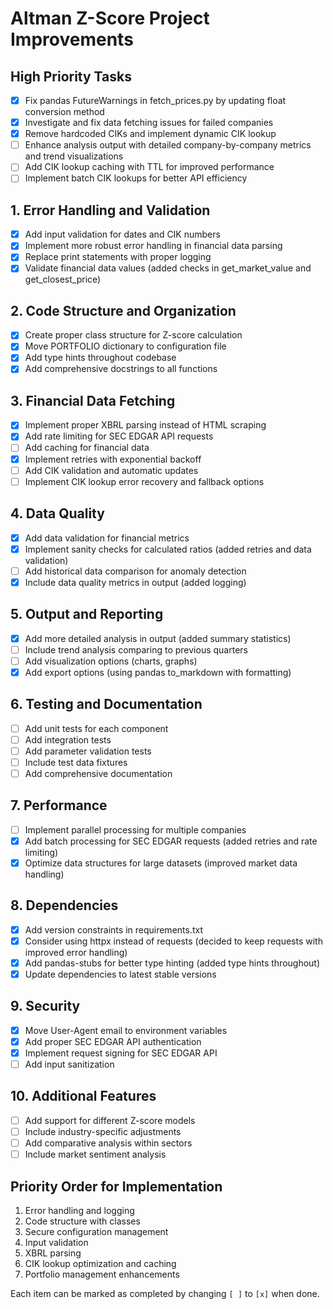 # Altman Z-Score Project Improvements

## High Priority Tasks
- [x] Fix pandas FutureWarnings in fetch_prices.py by updating float conversion method
- [x] Investigate and fix data fetching issues for failed companies
- [x] Remove hardcoded CIKs and implement dynamic CIK lookup
- [ ] Enhance analysis output with detailed company-by-company metrics and trend visualizations
- [ ] Add CIK lookup caching with TTL for improved performance
- [ ] Implement batch CIK lookups for better API efficiency

## 1. Error Handling and Validation
- [x] Add input validation for dates and CIK numbers
- [x] Implement more robust error handling in financial data parsing
- [x] Replace print statements with proper logging
- [x] Validate financial data values (added checks in get_market_value and get_closest_price)

## 2. Code Structure and Organization
- [x] Create proper class structure for Z-score calculation
- [x] Move PORTFOLIO dictionary to configuration file
- [x] Add type hints throughout codebase
- [x] Add comprehensive docstrings to all functions

## 3. Financial Data Fetching
- [x] Implement proper XBRL parsing instead of HTML scraping
- [x] Add rate limiting for SEC EDGAR API requests
- [ ] Add caching for financial data
- [x] Implement retries with exponential backoff
- [ ] Add CIK validation and automatic updates
- [ ] Implement CIK lookup error recovery and fallback options

## 4. Data Quality
- [x] Add data validation for financial metrics
- [x] Implement sanity checks for calculated ratios (added retries and data validation)
- [ ] Add historical data comparison for anomaly detection
- [x] Include data quality metrics in output (added logging)

## 5. Output and Reporting
- [x] Add more detailed analysis in output (added summary statistics)
- [ ] Include trend analysis comparing to previous quarters
- [ ] Add visualization options (charts, graphs)
- [x] Add export options (using pandas to_markdown with formatting)

## 6. Testing and Documentation
- [ ] Add unit tests for each component
- [ ] Add integration tests
- [ ] Add parameter validation tests
- [ ] Include test data fixtures
- [ ] Add comprehensive documentation

## 7. Performance
- [ ] Implement parallel processing for multiple companies
- [x] Add batch processing for SEC EDGAR requests (added retries and rate limiting)
- [x] Optimize data structures for large datasets (improved market data handling)

## 8. Dependencies
- [x] Add version constraints in requirements.txt
- [x] Consider using httpx instead of requests (decided to keep requests with improved error handling)
- [x] Add pandas-stubs for better type hinting (added type hints throughout)
- [x] Update dependencies to latest stable versions

## 9. Security
- [x] Move User-Agent email to environment variables
- [x] Add proper SEC EDGAR API authentication
- [x] Implement request signing for SEC EDGAR API
- [ ] Add input sanitization

## 10. Additional Features
- [ ] Add support for different Z-score models
- [ ] Include industry-specific adjustments
- [ ] Add comparative analysis within sectors
- [ ] Include market sentiment analysis

## Priority Order for Implementation
1. Error handling and logging
2. Code structure with classes
3. Secure configuration management
4. Input validation
5. XBRL parsing
6. CIK lookup optimization and caching
7. Portfolio management enhancements

Each item can be marked as completed by changing `[ ]` to `[x]` when done.
